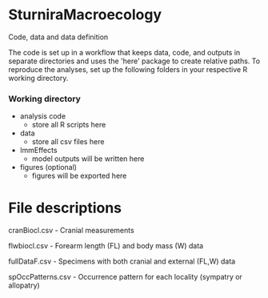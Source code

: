 # SturniraMacroecology
Code, data and data definition

The code is set up in a workflow that keeps data, code, and outputs in separate directories and uses the 'here' package to create relative paths. To reproduce the analyses, set up the following folders in your respective R working directory.


### Working directory

 * analysis code
   * store all R scripts here
 * data
   * store all csv files here
 * lmmEffects
   * model outputs will be written here 
 * figures (optional)
   * figures will be exported here

# File descriptions 

cranBiocl.csv - Cranial measurements

flwbiocl.csv - Forearm length (FL) and body mass (W) data

fullDataF.csv - Specimens with both cranial and external (FL,W) data

spOccPatterns.csv - Occurrence pattern for each locality (sympatry or allopatry)
